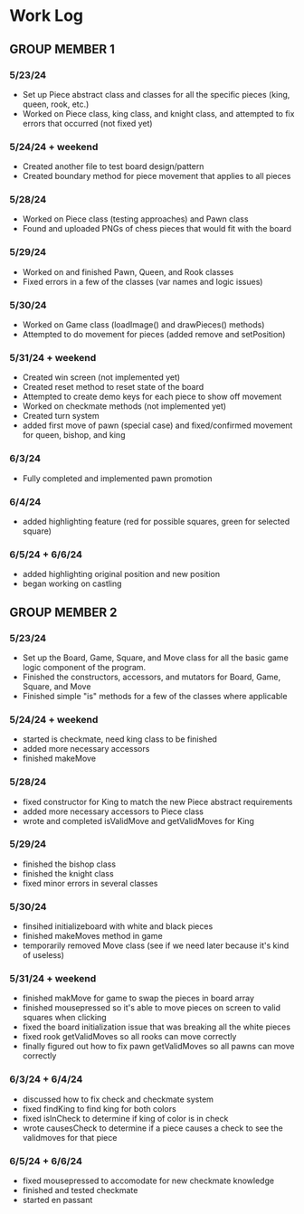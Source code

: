 # Work Log

## GROUP MEMBER 1

### 5/23/24

- Set up Piece abstract class and classes for all the specific pieces (king, queen, rook, etc.)
- Worked on Piece class, king class, and knight class, and attempted to fix errors that occurred (not fixed yet)

### 5/24/24 + weekend

- Created another file to test board design/pattern
- Created boundary method for piece movement that applies to all pieces

### 5/28/24
- Worked on Piece class (testing approaches) and Pawn class
- Found and uploaded PNGs of chess pieces that would fit with the board

### 5/29/24
- Worked on and finished Pawn, Queen, and Rook classes
- Fixed errors in a few of the classes (var names and logic issues)

### 5/30/24
- Worked on Game class (loadImage() and drawPieces() methods)
- Attempted to do movement for pieces (added remove and setPosition)

### 5/31/24 + weekend
- Created win screen (not implemented yet)
- Created reset method to reset state of the board
- Attempted to create demo keys for each piece to show off movement
- Worked on checkmate methods (not implemented yet)
- Created turn system
- added first move of pawn (special case) and fixed/confirmed movement for queen, bishop, and king

### 6/3/24
- Fully completed and implemented pawn promotion

### 6/4/24
- added highlighting feature (red for possible squares, green for selected square)

### 6/5/24 + 6/6/24
- added highlighting original position and new position
- began working on castling

## GROUP MEMBER 2

### 5/23/24

- Set up the Board, Game, Square, and Move class for all the basic game logic component of the program.
- Finished the constructors, accessors, and mutators for Board, Game, Square, and Move
- Finished simple "is" methods for a few of the classes where applicable

### 5/24/24 + weekend
- started is checkmate, need king class to be finished
- added more necessary accessors
- finished makeMove

### 5/28/24
- fixed constructor for King to match the new Piece abstract requirements
- added more necessary accessors to Piece class
- wrote and completed isValidMove and getValidMoves for King

### 5/29/24
- finished the bishop class
- finished the knight class
- fixed minor errors in several classes

### 5/30/24
- finsihed initializeboard with white and black pieces
- finished makeMoves method in game
- temporarily removed Move class (see if we need later because it's kind of useless)

### 5/31/24 + weekend
- finished makMove for game to swap the pieces in board array
- finished mousepressed so it's able to move pieces on screen to valid squares when clicking
- fixed the board initialization issue that was breaking all the white pieces
- fixed rook getValidMoves so all rooks can move correctly
- finally figured out how to fix pawn getValidMoves so all pawns can move correctly

### 6/3/24 + 6/4/24
- discussed how to fix check and checkmate system
- fixed findKing to find king for both colors
- fixed isInCheck to determine if king of color is in check
- wrote causesCheck to determine if a piece causes a check to see the validmoves for that piece

### 6/5/24 + 6/6/24
- fixed mousepressed to accomodate for new checkmate knowledge
- finished and tested checkmate
- started en passant